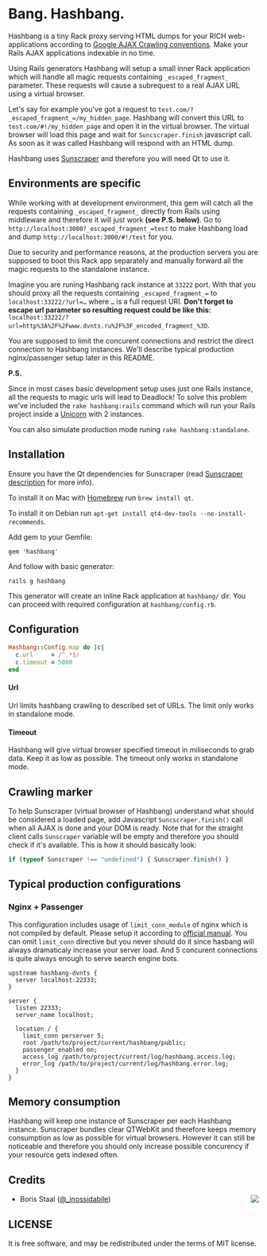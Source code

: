 # Bang. Hashbang.

Hashbang is a tiny Rack proxy serving HTML dumps for your RICH web-applications according to 
[Google AJAX Crawling conventions](http://code.google.com/web/ajaxcrawling/). Make your Rails AJAX applications indexable in no time.

Using Rails generators Hashbang will setup a small inner Rack application which will handle all magic requests containing `_escaped_fragment_` parameter. These requests will cause a subrequest to a real AJAX URL using a virtual browser. 

Let's say for example you've got a request to `test.com/?_escaped_fragment_=/my_hidden_page`. Hashbang will convert this URL to `test.com/#!/my_hidden_page` and open it in the virtual browser. The virtual browser will load this page and wait for `Suncscraper.finish` javascript call. As soon as it was called Hashbang will respond with an HTML dump.

Hashbang uses [Sunscraper](http://github.com/roundlake/sunscraper) and therefore you will need Qt to use it.

## Environments are specific

While working with at development environment, this gem will catch all the requests containing `_escaped_fragment_` directly from Rails using middleware and therefore it will just work **(see P.S. below)**. Go to `http://localhost:3000?_escaped_fragment_=test` to make Hashbang load and dump `http://localhost:3000/#!/test` for you.

Due to security and performance reasons, at the production servers you are supposed to boot this Rack app separately and manually forward all the magic requests to the standalone instance.

Imagine you are runing Hashbang rack instance at `33222` port. With that you should proxy all the requests containing `_escaped_fragment_=` to `localhost:33222/?url=…` where `…` is a full request URI. **Don't forget to escape url parameter so resulting request could be like this:** `localhost:33222/?url=http%3A%2F%2Fwww.dvnts.ru%2F%3F_encoded_fragment_%3D`.

You are supposed to limit the concurent connections and restrict the direct connection to Hashbang instances. We'll describe typical production nginx/passenger setup later in this README.

**P.S.**

Since in most cases basic development setup uses just one Rails instance, all the requests to magic urls will lead to Deadlock! To solve this problem we've included the `rake hashbang:rails` command which will run your Rails project inside a [Unicorn](http://unicorn.bogomips.org/) with 2 instances.

You can also simulate production mode runing `rake hashbang:standalone`.

## Installation

Ensure you have the Qt dependencies for Sunscraper (read [Sunscraper description](http://github.com/roundlake/sunscraper/) for more info).

To install it on Mac with [Homebrew](http://mxcl.github.com/homebrew/) run `brew install qt`. 

To install it on Debian run `apt-get install qt4-dev-tools --no-install-recommends`.

Add gem to your Gemfile:

```
gem 'hashbang'
```

And follow with basic generator:

```
rails g hashbang
```

This generator will create an inline Rack application at `hashbang/` dir. You can proceed with required configuration at `hashbang/config.rb`.

## Configuration

```ruby
Hashbang::Config.map do |c|
  c.url     = /^.*$/
  c.timeout = 5000
end
```

#### Url

Url limits hashbang crawling to described set of URLs. The limit only works in standalone mode.

#### Timeout

Hashbang will give virtual browser specified timeout in miliseconds to grab data. Keep it as low as possible. The timeout only works in standalone mode.

## Crawling marker

To help Sunscraper (virtual browser of Hashbang) understand what should be considered a loaded page, add Javascript `Suncscraper.finish()` call when all AJAX is done and your DOM is ready. Note that for the straight client calls `Sunscraper` variable will be empty and therefore you should check if it's available. This is how it should basically look:

```javascript
if (typeof Sunscraper !== "undefined") { Sunscraper.finish() }
```

## Typical production configurations

### Nginx + Passenger

This configuration includes usage of `limit_conn_module` of nginx which is not compiled by default. Please setup it according to [official manual](http://nginx.org/en/docs/http/ngx_http_limit_conn_module.html). You can omit `limit_conn` directive but you never should do it since hasbang will always dramaticaly increase your server load. And 5 concurent connections is quite always enough to serve search engine bots.

```
upstream hashbang-dvnts {
  server localhost:22333;
}

server {
  listen 22333;
  server_name localhost;

  location / {
    limit_conn perserver 5;
    root /path/to/project/current/hashbang/public;
    passenger_enabled on;
    access_log /path/to/project/current/log/hashbang.access.log;
    error_log /path/to/project/current/log/hashbang.error.log;
  }
}
```

## Memory consumption

Hashbang will keep one instance of Sunscraper per each Hashbang instance. Sunscraper  bundles clear QTWebKit and therefore keeps memory consumption as low as possible for virtual browsers. However it can still be noticeable and therefore you should only increase possible concurency if your resource gets indexed often.

Credits
-------

<img src="http://roundlake.ru/assets/logo.png" align="right" />

* Boris Staal ([@_inossidabile](http://twitter.com/#!/_inossidabile))

LICENSE
-------

It is free software, and may be redistributed under the terms of MIT license.